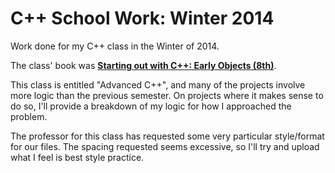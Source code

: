 C++ School Work: Winter 2014
====================

Work done for my C++ class in the Winter of 2014.

The class' book was <b><a href="http://www.amazon.com/Starting-Out-Early-Objects-8th/dp/013336092X/ref=la_B001I9Q67I_1_7?s=books&ie=UTF8&qid=1382833820&sr=1-7">Starting out with C++: Early Objects (8th)</a></b>.

This class is entitled "Advanced C++", and many of the projects involve more logic than the previous semester. On projects where it makes sense to do so, I'll provide a breakdown of my logic for how I approached the problem.

The professor for this class has requested some very particular style/format for our files. The spacing requested seems excessive, so I'll try and upload what I feel is best style practice.
